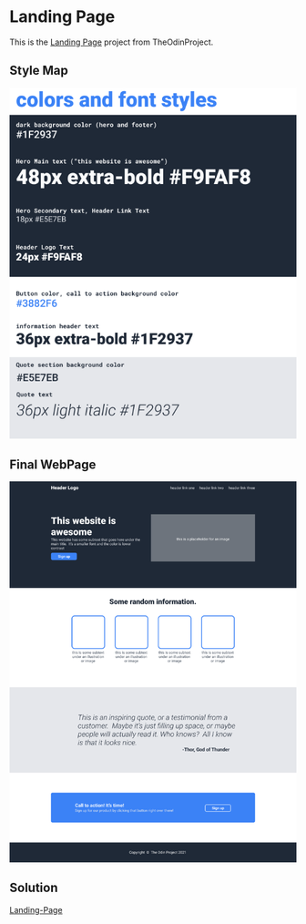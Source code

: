 # Landing Page
This is the [Landing Page](https://www.theodinproject.com/lessons/foundations-landing-page) project from TheOdinProject.

## Style Map  
![image](./template-images/02.png)

## Final WebPage  
![image](./template-images/01.png)

## Solution  
[Landing-Page](https://tej-88.github.io/Landing-Page/)

